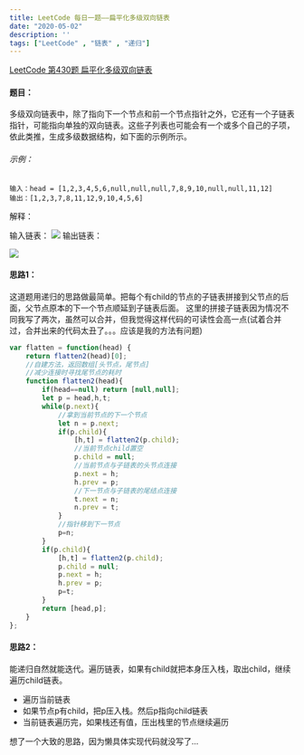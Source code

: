 ```yaml
---
title: LeetCode 每日一题——扁平化多级双向链表
date: "2020-05-02"
description: ''
tags: ["LeetCode" , "链表" , "递归"]
---
```


[LeetCode 第430题 扁平化多级双向链表](https://leetcode-cn.com/problems/flatten-a-multilevel-doubly-linked-list/)

#### 题目：

多级双向链表中，除了指向下一个节点和前一个节点指针之外，它还有一个子链表指针，可能指向单独的双向链表。这些子列表也可能会有一个或多个自己的子项，依此类推，生成多级数据结构，如下面的示例所示。


###### 示例：
```
输入：head = [1,2,3,4,5,6,null,null,null,7,8,9,10,null,null,11,12]
输出：[1,2,3,7,8,11,12,9,10,4,5,6]
```
解释：

输入链表：
![](https://user-gold-cdn.xitu.io/2020/5/2/171d36330569d268?w=1341&h=761&f=png&s=49630)
输出链表：

![](https://user-gold-cdn.xitu.io/2020/5/2/171d363cc3794a02?w=2781&h=201&f=png&s=33509)

#### 思路1：
这道题用递归的思路做最简单。把每个有child的节点的子链表拼接到父节点的后面，父节点原本的下一个节点顺延到子链表后面。
这里的拼接子链表因为情况不同我写了两次，虽然可以合并，但我觉得这样代码的可读性会高一点(试着合并过，合并出来的代码太丑了。。。应该是我的方法有问题)
``` javascript
var flatten = function(head) {
    return flatten2(head)[0];
    //自建方法，返回数组[头节点，尾节点]
    //减少连接时寻找尾节点的耗时
    function flatten2(head){
        if(head==null) return [null,null];
        let p = head,h,t;
        while(p.next){
            //拿到当前节点的下一个节点
            let n = p.next;
            if(p.child){
                [h,t] = flatten2(p.child);
                //当前节点child置空
                p.child = null;
                //当前节点与子链表的头节点连接
                p.next = h;
                h.prev = p;
                //下一节点与子链表的尾结点连接
                t.next = n;
                n.prev = t;
            }
            //指针移到下一节点
            p=n;
        }
        if(p.child){
            [h,t] = flatten2(p.child);
            p.child = null;
            p.next = h;
            h.prev = p;
            p=t;
        }
        return [head,p];
    }
};
```

#### 思路2：
能递归自然就能迭代。遍历链表，如果有child就把本身压入栈，取出child，继续遍历child链表。
 - 遍历当前链表
 - 如果节点p有child，把p压入栈。然后p指向child链表
 - 当前链表遍历完，如果栈还有值，压出栈里的节点继续遍历

想了一个大致的思路，因为懒具体实现代码就没写了...

